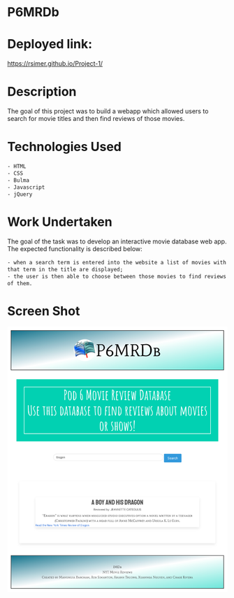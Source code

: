 # P6MRDb

<h1>Deployed link:</h1>

https://rsimer.github.io/Project-1/ 

<h1>Description</h1>

The goal of this project was to build a webapp which allowed users to search for movie titles and then find reviews of those movies. 

<h1>Technologies Used</h1>

    - HTML 
    - CSS 
    - Bulma 
    - Javascript 
    - jQuery 

<h1>Work Undertaken</h1>

The goal of the task was to develop an interactive movie database web app. The expected functionality is described below: 

    - when a search term is entered into the website a list of movies with that term in the title are displayed; 
    - the user is then able to choose between those movies to find reviews of them. 

<h1>Screen Shot</h1>

![Screenshot](assets/screenshot.png)